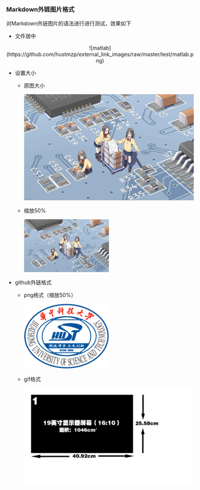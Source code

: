 ### Markdown外链图片格式
对Markdown外链图片的语法进行进行测试，效果如下

- 文件居中

<center>
![matlab](https://github.com/hustmzp/external_link_images/raw/master/test/matlab.png)
</center>

- 设置大小
	- 原图大小
	
		![](https://github.com/hustmzp/external_link_images/raw/master/test/27c54652d8426dc9.jpg)
	- 缩放50%

		<img src="https://github.com/hustmzp/external_link_images/raw/master/test/27c54652d8426dc9.jpg" width="50%" height="50%" />

- github外链格式
	- png格式（缩放50%）

		<img src="https://github.com/hustmzp/external_link_images/raw/master/test/%E5%8D%8E%E4%B8%AD%E7%A7%91%E6%8A%80%E5%A4%A7%E5%AD%A6%E6%A0%A1%E5%BE%BD%E9%AB%98%E6%B8%85.png" width="50%" height="50%" />

	- gif格式

		![monitorsize](https://github.com/hustmzp/external_link_images/raw/master/test/monitorsize.gif)

